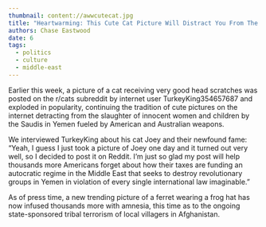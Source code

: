 ```yaml
---
thumbnail: content://awwcutecat.jpg
title: "Heartwarming: This Cute Cat Picture Will Distract You From The Ongoing Slaughter Of Civilians In Yemen"
authors: Chase Eastwood
date: 6
tags:
  - politics
  - culture
  - middle-east
---
```


Earlier this week, a picture of a cat receiving very good head scratches was posted on the r/cats subreddit by internet user TurkeyKing354657687 and exploded in popularity, continuing the tradition of cute pictures on the internet detracting from the slaughter of innocent women and children by the Saudis in Yemen fueled by American and Australian weapons.

We interviewed TurkeyKing about his cat Joey and their newfound fame: “Yeah, I guess I just took a picture of Joey one day and it turned out very well, so I decided to post it on Reddit. I’m just so glad my post will help thousands more Americans forget about how their taxes are funding an autocratic regime in the Middle East that seeks to destroy revolutionary groups in Yemen in violation of every single international law imaginable.”

As of press time, a new trending picture of a ferret wearing a frog hat has now infused thousands more with amnesia, this time as to the ongoing state-sponsored tribal terrorism of local villagers in Afghanistan.